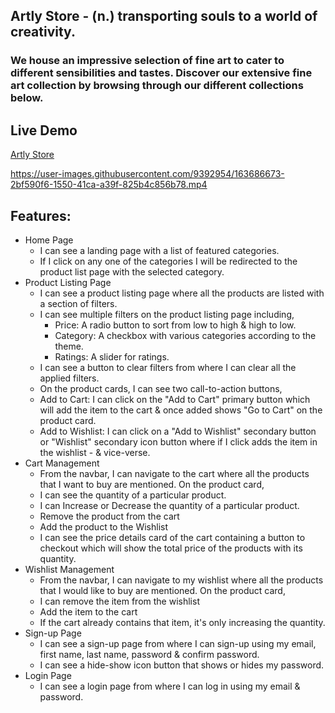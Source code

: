 ## Artly Store - (n.) transporting souls to a world of creativity.
### We house an impressive selection of fine art to cater to different sensibilities and tastes. Discover our extensive fine art collection by browsing through our different collections below.

## Live Demo
[Artly Store](https://artly.netlify.app/)


https://user-images.githubusercontent.com/9392954/163686673-2bf590f6-1550-41ca-a39f-825b4c856b78.mp4


## Features:
- Home Page
  - I can see a landing page with a list of featured categories.
  - If I click on any one of the categories I will be redirected to the product list page with the selected category.
- Product Listing Page
  - I can see a product listing page where all the products are listed with a section of filters.
  - I can see multiple filters on the product listing page including,
    - Price: A radio button to sort from low to high & high to low.
    - Category: A checkbox with various categories according to the theme.
    - Ratings: A slider for ratings.
  - I can see a button to clear filters from where I can clear all the applied filters.
  - On the product cards, I can see two call-to-action buttons,
  - Add to Cart: I can click on the "Add to Cart" primary button which will add the item to the cart & once added shows "Go to Cart" on the product card.
  - Add to Wishlist: I can click on a "Add to Wishlist" secondary button or "Wishlist" secondary icon button where if I click adds the item in the wishlist - & vice-verse.
- Cart Management
  - From the navbar, I can navigate to the cart where all the products that I want to buy are mentioned.
  On the product card,
  - I can see the quantity of a particular product.
  - I can Increase or Decrease the quantity of a particular product.
  - Remove the product from the cart
  - Add the product to the Wishlist
  - I can see the price details card of the cart containing a button to checkout which will show the total price of the products with its quantity.
- Wishlist Management
  - From the navbar, I can navigate to my wishlist where all the products that I would like to buy are mentioned.
  On the product card,
  - I can remove the item from the wishlist
  - Add the item to the cart
  - If the cart already contains that item, it's only increasing the quantity.
- Sign-up Page
  - I can see a sign-up page from where I can sign-up using my email, first name, last name, password & confirm password.
  - I can see a hide-show icon button that shows or hides my password.
- Login Page
  - I can see a login page from where I can log in using my email & password.

